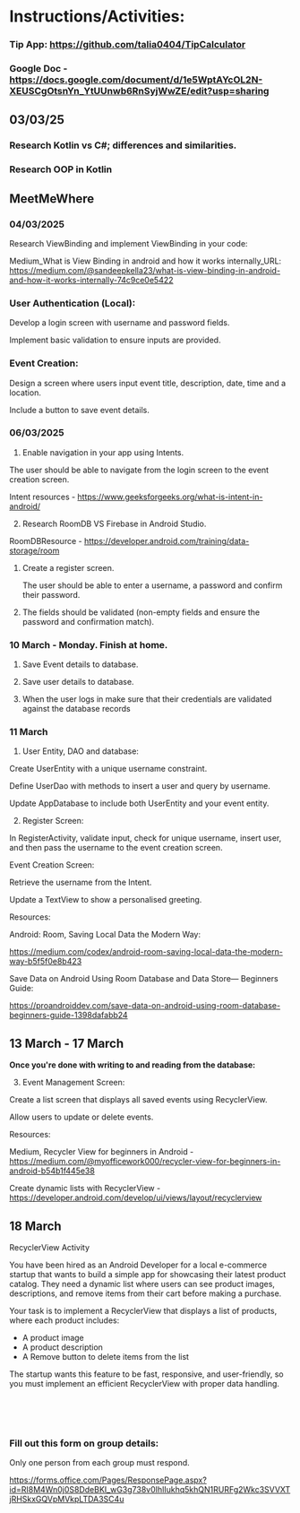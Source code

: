 # Instructions/Activities:

### Tip App: https://github.com/talia0404/TipCalculator

### Google Doc - https://docs.google.com/document/d/1e5WptAYcOL2N-XEUSCgOtsnYn_YtUUnwb6RnSyjWwZE/edit?usp=sharing

## 03/03/25

### Research  Kotlin vs C#; differences and similarities. 
### Research OOP  in Kotlin 

## MeetMeWhere

### 04/03/2025

Research ViewBinding and implement ViewBinding in your code:

Medium_What is View Binding in android and how it works internally_URL: https://medium.com/@sandeepkella23/what-is-view-binding-in-android-and-how-it-works-internally-74c9ce0e5422 

### User Authentication (Local):

Develop a login screen with username and password fields.

Implement basic validation to ensure inputs are provided.


### Event Creation:

Design a screen where users input event title, description, date, time and a location. 

Include a button to save event details.


### 06/03/2025


1. Enable navigation in your app using Intents.

The user should be able to navigate from the login screen to the event creation screen.


Intent resources - https://www.geeksforgeeks.org/what-is-intent-in-android/


2. Research RoomDB VS Firebase in Android Studio.


RoomDBResource - https://developer.android.com/training/data-storage/room

1. Create a register screen.

   The user should be able to enter a username, a password and confirm their password.

2. The fields should be validated (non-empty fields and ensure the password and confirmation match).

### 10 March - Monday.  Finish at home.

1. Save Event details to database.

2. Save user details to database.

3. When the user logs in make sure that their credentials are validated against the database records



### 11 March 

1. User Entity, DAO and database:

Create UserEntity with a unique username constraint.

Define UserDao with methods to insert a user and query by username.

Update AppDatabase to include both UserEntity and your event entity.


2. Register Screen:


In RegisterActivity, validate input, check for unique username, insert user, and then pass the username to the event creation screen.

Event Creation Screen:

Retrieve the username from the Intent.

Update a TextView to show a personalised greeting.


Resources: 

Android: Room, Saving Local Data the Modern Way: 

https://medium.com/codex/android-room-saving-local-data-the-modern-way-b5f5f0e8b423  

Save Data on Android Using Room Database and Data Store— Beginners Guide:

https://proandroiddev.com/save-data-on-android-using-room-database-beginners-guide-1398dafabb24 


## 13 March - 17 March 

**Once you're done with writing to and reading from the database:**


3. Event Management Screen:

Create a list screen that displays all saved events using RecyclerView.

Allow users to update or delete events.

Resources: 

Medium, Recycler View for beginners in Android - https://medium.com/@myofficework000/recycler-view-for-beginners-in-android-b54b1f445e38

Create dynamic lists with RecyclerView - https://developer.android.com/develop/ui/views/layout/recyclerview

## 18 March 

RecyclerView  Activity

You have been hired as an Android Developer for a local e-commerce startup that wants to build a simple app for showcasing their latest product catalog. 
They need a dynamic list where users can see product images, descriptions, and remove items from their cart before making a purchase.

Your task is to implement a RecyclerView that displays a list of products, where each product includes:
- A product image
- A product description
- A Remove button to delete items from the list

The startup wants this feature to be fast, responsive, and user-friendly, so you must implement an efficient RecyclerView with proper data handling.

<br>
<br>
<br>

### Fill out this form on group details: 

Only one person from each group must respond.

https://forms.office.com/Pages/ResponsePage.aspx?id=RI8M4Wn0j0S8DdeBKI_wG3g738v0IhlIukhq5khQN1RURFg2Wkc3SVVXTjRHSkxGQVpMVkpLTDA3SC4u 



